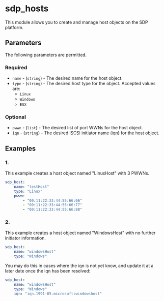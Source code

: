 # sdp_hosts

This module allows you to create and manage host objects on the SDP platform. 

## Parameters

The following parameters are permitted.

### Required
* `name` - (`string`) - The desired name for the host object.
* `type` - (`string`) - The desired host type for the object. Accepted values are:
    * `Linux`
    * `Windows`
    * `ESX`

### Optional
* `pwwn` - (`list`) - The desired list of port WWNs for the host object. 
* `iqn` - (`string`) - The desired iSCSI initiator name (iqn) for the host object. 

## Examples
### 1. 
This example creates a host object named "LinuxHost" with 3 PWWNs. 
```yaml
sdp_host: 
    name: "testHost"
    type: "Linux"
    pwwn: 
        - "00:11:22:33:44:55:66:66"
        - "00:11:22:33:44:55:66:77"
        - "00:11:22:33:44:55:66:88"
```

### 2. 
This example creates a host object named "WindowsHost" with no further initiator information. 
```yaml
sdp_host: 
    name: "windowsHost"
    type: "Windows"
```

You may do this in cases where the iqn is not yet know, and update it at a later date once the iqn has been resolved:
```yaml
sdp_host: 
    name: "windowsHost"
    type: "Windows"
    iqn: "iqn.1991-05.microsoft:windowshost"
```
